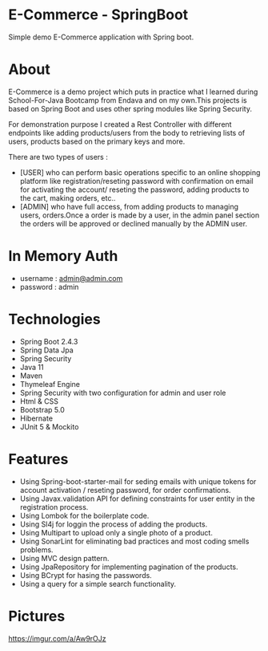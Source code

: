 # E-Commerce - SpringBoot
Simple demo E-Commerce application with Spring boot.

# About
E-Commerce is a demo project which puts in practice what I learned during School-For-Java Bootcamp from Endava and on my own.This projects is based on Spring Boot and uses other spring modules like Spring Security.

For demonstration purpose I created a Rest Controller with different endpoints like adding products/users from the body to retrieving lists of users, products based on the primary keys and more.

There are two types of users :
 - [USER] who can perform basic operations specific to an online shopping platform like registration/reseting password with confirmation on email for activating the account/ reseting the password, adding products to the cart, making orders, etc..
 - [ADMIN] who have full access, from adding products to managing users, orders.Once a order is made by a user, in the admin panel section the orders will be approved or declined manually by the ADMIN user.

 # In Memory Auth 
  - username : admin@admin.com
  - password : admin

# Technologies
- Spring Boot 2.4.3
- Spring Data Jpa
- Spring Security
- Java 11
- Maven 
- Thymeleaf Engine 
- Spring Security with two configuration for admin and user role
- Html & CSS 
- Bootstrap 5.0
- Hibernate 
- JUnit 5 & Mockito

# Features 
- Using Spring-boot-starter-mail for seding emails with unique tokens for account activation / reseting password, for order confirmations.
- Using Javax.validation API for defining constraints for user entity in the registration process.
- Using Lombok for the boilerplate code.
- Using Sl4j for loggin the process of adding the products.
- Using Multipart to upload only a single photo of a product.
- Using SonarLint for eliminating bad practices and most coding smells problems.
- Using MVC design pattern.
- Using JpaRepository for implementing pagination of the products.
- Using BCrypt for hasing the passwords.
- Using a query for a simple search functionality.

# Pictures
https://imgur.com/a/Aw9rOJz
